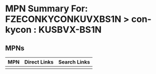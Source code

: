 



# MPN Summary For: FZECONKYCONKUVXBS1N > con-kycon : KUSBVX-BS1N

## MPNs
  

|MPN|Direct Links|Search Links|
| :--- | :--- | :--- |
||||
